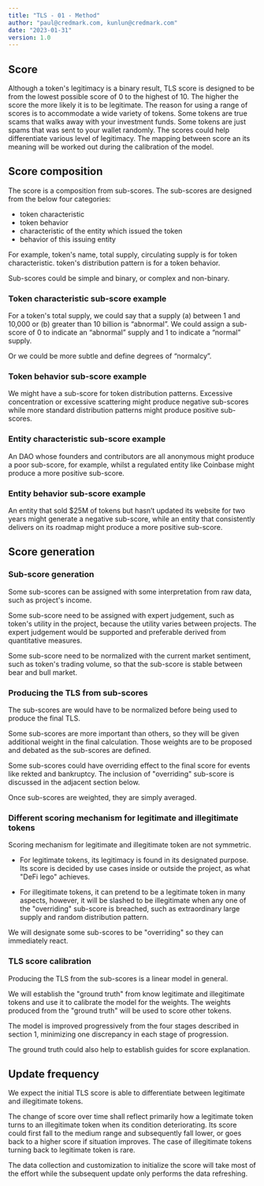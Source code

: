 ```yaml
---
title: "TLS - 01 - Method"
author: "paul@credmark.com, kunlun@credmark.com"
date: "2023-01-31"
version: 1.0
---
```


## Score

Although a token's legitimacy is a binary result, TLS score is designed to be from the lowest possible score of 0 to the highest of 10. The higher the score the more likely it is to be legitimate. The reason for using a range of scores is to accommodate a wide variety of tokens. Some tokens are true scams that walks away with your investment funds. Some tokens are just spams that was sent to your wallet randomly. The scores could help differentiate various level of legitimacy. The mapping between score an its meaning will be worked out during the calibration of the model.

## Score composition

The score is a composition from sub-scores. The sub-scores are designed from the below four categories:

- token characteristic
- token behavior
- characteristic of the entity which issued the token
- behavior of this issuing entity

For example, token's name, total supply, circulating supply is for token characteristic. token's distribution pattern is for a token behavior.

Sub-scores could be simple and binary, or complex and non-binary.

### Token characteristic sub-score example

For a token's total supply, we could say that a supply (a) between 1 and 10,000 or (b) greater than 10 billion is “abnormal”. We could assign a sub-score of 0 to indicate an “abnormal” supply and 1 to indicate a “normal” supply.

Or we could be more subtle and define degrees of “normalcy”.

### Token behavior sub-score example

We might have a sub-score for token distribution patterns. Excessive concentration or excessive scattering might produce negative sub-scores while more standard distribution patterns might produce positive sub-scores.

### Entity characteristic sub-score example

An DAO whose founders and contributors are all anonymous might produce a poor sub-score, for example, whilst a regulated entity like Coinbase might produce a more positive sub-score.

### Entity behavior sub-score example

An entity that sold $25M of tokens but hasn’t updated its website for two years might generate a negative sub-score, while an entity that consistently delivers on its roadmap might produce a more positive sub-score.

## Score generation

### Sub-score generation

Some sub-scores can be assigned with some interpretation from raw data, such as project's income.

Some sub-score need to be assigned with expert judgement, such as token's utility in the project, because the utility varies between projects. The expert judgement would be supported and preferable derived from quantitative measures.

Some sub-score need to be normalized with the current market sentiment, such as token's trading volume, so that the sub-score is stable between bear and bull market.

### Producing the TLS from sub-scores

The sub-scores are would have to be normalized before being used to produce the final TLS.

Some sub-scores are more important than others, so they will be given additional weight in the final calculation. Those weights are to be proposed and debated as the sub-scores are defined.

Some sub-scores could have overriding effect to the final score for events like rekted and bankruptcy. The inclusion of "overriding" sub-score is discussed in the adjacent section below.

Once sub-scores are weighted, they are simply averaged.

### Different scoring mechanism for legitimate and illegitimate tokens

Scoring mechanism for legitimate and illegitimate token are not symmetric.

- For legitimate tokens, its legitimacy is found in its designated purpose. Its score is decided by use cases inside or outside the project, as what "DeFi lego" achieves.

- For illegitimate tokens, it can pretend to be a legitimate token in many aspects, however, it will be slashed to be illegitimate when any one of the "overriding" sub-score is breached, such as extraordinary large supply and random distribution pattern.

We will designate some sub-scores to be "overriding" so they can immediately react.

### TLS score calibration

Producing the TLS from the sub-scores is a linear model in general.

We will establish the "ground truth" from know legitimate and illegitimate tokens and use it to calibrate the model for the weights. The weights produced from the "ground truth" will be used to score other tokens.

The model is improved progressively from the four stages described in section 1, minimizing one discrepancy in each stage of progression.

The ground truth could also help to establish guides for score explanation.

## Update frequency

We expect the initial TLS score is able to differentiate between legitimate and illegitimate tokens.

The change of score over time shall reflect primarily how a legitimate token turns to an illegitimate token when its condition deteriorating. Its score could first fall to the medium range and subsequently fall lower, or goes back to a higher score if situation improves. The case of illegitimate tokens turning back to legitimate token is rare.

The data collection and customization to initialize the score will take most of the effort while the subsequent update only performs the data refreshing.
